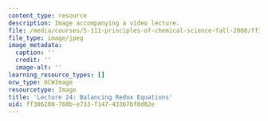 ```yaml
---
content_type: resource
description: Image accompanying a video lecture.
file: /media/courses/5-111-principles-of-chemical-science-fall-2008/ff306200768be733f14743367bf0d82e_24.jpg
file_type: image/jpeg
image_metadata:
  caption: ''
  credit: ''
  image-alt: ''
learning_resource_types: []
ocw_type: OCWImage
resourcetype: Image
title: 'Lecture 24: Balancing Redox Equations'
uid: ff306200-768b-e733-f147-43367bf0d82e
---
```

